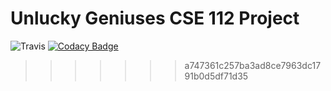 # Unlucky Geniuses CSE 112 Project
![Travis](https://travis-ci.com/jsdavis/cse112.svg?token=qgnS2unutUsTxyPsJruY&branch=master)
[![Codacy Badge](https://api.codacy.com/project/badge/Coverage/2eb2b5a7c5564da9a6b9fbc93876e580)](https://www.codacy.com?utm_source=github.com&utm_medium=referral&utm_content=jsdavis/cse112&utm_campaign=Badge_Coverage)
>>>>>>> a747361c257ba3ad8ce7963dc1791b0d5df71d35
